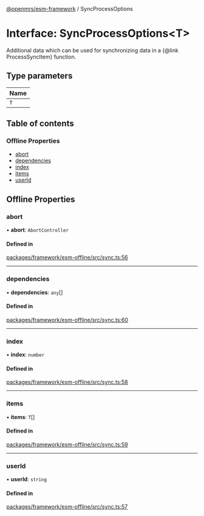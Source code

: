 [@openmrs/esm-framework](../API.md) / SyncProcessOptions

# Interface: SyncProcessOptions<T\>

Additional data which can be used for synchronizing data in a {@link ProcessSyncItem} function.

## Type parameters

| Name |
| :------ |
| `T` |

## Table of contents

### Offline Properties

- [abort](SyncProcessOptions.md#abort)
- [dependencies](SyncProcessOptions.md#dependencies)
- [index](SyncProcessOptions.md#index)
- [items](SyncProcessOptions.md#items)
- [userId](SyncProcessOptions.md#userid)

## Offline Properties

### abort

• **abort**: `AbortController`

#### Defined in

[packages/framework/esm-offline/src/sync.ts:56](https://github.com/openmrs/openmrs-esm-core/blob/main/packages/framework/esm-offline/src/sync.ts#L56)

___

### dependencies

• **dependencies**: `any`[]

#### Defined in

[packages/framework/esm-offline/src/sync.ts:60](https://github.com/openmrs/openmrs-esm-core/blob/main/packages/framework/esm-offline/src/sync.ts#L60)

___

### index

• **index**: `number`

#### Defined in

[packages/framework/esm-offline/src/sync.ts:58](https://github.com/openmrs/openmrs-esm-core/blob/main/packages/framework/esm-offline/src/sync.ts#L58)

___

### items

• **items**: `T`[]

#### Defined in

[packages/framework/esm-offline/src/sync.ts:59](https://github.com/openmrs/openmrs-esm-core/blob/main/packages/framework/esm-offline/src/sync.ts#L59)

___

### userId

• **userId**: `string`

#### Defined in

[packages/framework/esm-offline/src/sync.ts:57](https://github.com/openmrs/openmrs-esm-core/blob/main/packages/framework/esm-offline/src/sync.ts#L57)
